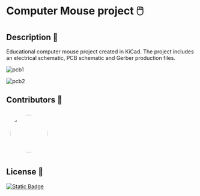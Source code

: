 # Computer Mouse project 🖱️

## Description 📜

Educational computer mouse project created in KiCad. The project includes an electrical schematic, PCB schematic and Gerber production files.

![pcb1](https://github.com/PiotrZb/Computer-Mouse/assets/84187115/3154f876-6541-44c0-8a10-0ff2f3741dc1)

![pcb2](https://github.com/PiotrZb/Computer-Mouse/assets/84187115/fce5ced1-e711-492e-b07a-1adac71de8e5)

## Contributors 🤝

<div style="display: flex;">
    <a href="https://github.com/lukaszkusgithub"> 
      <img src="https://avatars.githubusercontent.com/u/36661311?v=4" height="auto" width="100" style="border-radius:50%; margin: 10px"> 
    </a> 
</div>

## License 📄

[![Static Badge](https://img.shields.io/badge/License-MIT-green)](LICENSE)
